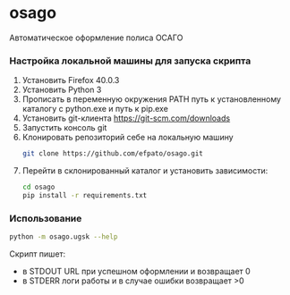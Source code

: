 # osago

Автоматическое оформление полиса ОСАГО

### Настройка локальной машины для запуска скрипта
 
 1. Установить Firefox 40.0.3
 1. Установить Python 3
 1. Прописать в переменную окружения PATH путь к установленному каталогу с python.exe и путь к pip.exe
 1. Установить git-клиента https://git-scm.com/downloads
 1. Запустить консоль git
 1. Клонировать репозиторий себе на локальную машину
    ```bash
    git clone https://github.com/efpato/osago.git
    ```
 1. Перейти в склонированный каталог и установить зависимости:
    ```bash
    cd osago
    pip install -r requirements.txt
    ```

### Использование
 ```bash
 python -m osago.ugsk --help
```

Скрипт пишет:
 * в STDOUT URL при успешном оформлении и возвращает 0
 * в STDERR логи работы и в случае ошибки возвращает >0
